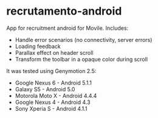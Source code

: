 # recrutamento-android

App for recruitment android for Movile. 
Includes:
<ul>
<li>Handle error scenarios (no connectivity, server errors)</li>
<li>Loading feedback</li>
<li>Parallax effect on header scroll</li>
<li>Transform the toolbar in a opaque color during scroll</li>
</ul>

It was tested using Genymotion 2.5:
<ul>
<li>Google Nexus 6 - Android 5.1.1 </li>
<li>Galaxy S5 - Android 5.0 </li>
<li>Motorola Moto X - Android 4.4.4 </li>
<li>Google Nexus 4 - Android 4.3 </li>
<li>Sony Xperia S - Android 4.1.1 </li>
</ul>
